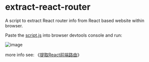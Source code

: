 # extract-react-router
A script to extract React router info from React based website within browser.

Paste the [script.js](https://github.com/Ovi3/extract-react-router/blob/main/script.js) into browser devtools console and run:

![image](https://github.com/Ovi3/extract-react-router/assets/29408109/aad6101c-f334-40e5-b2e6-fca82ee1d991)

more info see: 《[提取React前端路由](https://ovi3.github.io/2024/03/29/extract-react-router/)》
